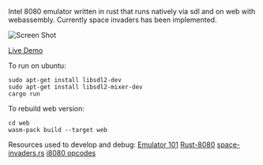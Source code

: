 Intel 8080 emulator written in rust that runs natively via sdl and on web with webassembly. Currently space invaders has been implemented.

![Screen Shot](/screenshot.jpg?raw=true "Screenshot")

[Live Demo](https://jgautier.github.io/eightyeighty/web/index.html)

To run on ubuntu:

```
sudo apt-get install libsdl2-dev
sudo apt-get install libsdl2-mixer-dev
cargo run
```

To rebuild web version:
```
cd web
wasm-pack build --target web
```

Resources used to develop and debug:
[Emulator 101](http://emulator101.com/)
[Rust-8080](https://github.com/Tom-Goring/Rust-8080/)
[space-invaders.rs](https://github.com/cbeust/space-invade.rs)
[i8080 opcodes](https://www.pastraiser.com/cpu/i8080/i8080_opcodes.html)
